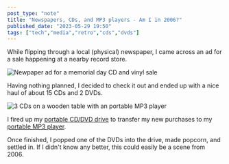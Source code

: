 ```yaml
---
post_type: "note" 
title: "Newspapers, CDs, and MP3 players - Am I in 2006?"
published_date: "2023-05-29 19:50"
tags: ["tech","media","retro","cds","dvds"]
---
```


While flipping through a local (physical) newspaper, I came across an ad for a sale happening at a nearby record store. 

![Newpaper ad for a memorial day CD and vinyl sale](/files/images/newspaper_ad.JPG)

Having nothing planned, I decided to check it out and ended up with a nice haul of about 15 CDs and 2 DVDs. 

![3 CDs on a wooden table with an portable MP3 player](/files/images/cds_mp3.JPG)

I fired up my [portable CD/DVD drive](https://www.bestbuy.com/site/lg-8x-external-usb-double-layer-dvdrw-cd-rw-drive-black/5852919.p?skuId=5852919) to transfer my new purchases to my [portable MP3 player](https://www.fiio.com/m6).

Once finished, I popped one of the DVDs into the drive, made popcorn, and settled in. If I didn't know any better, this could easily be a scene from 2006. 